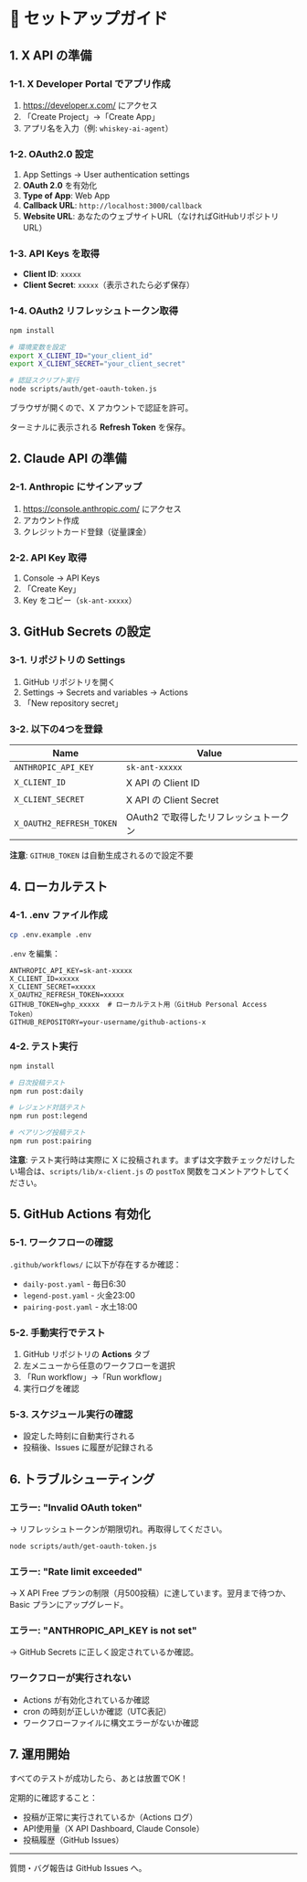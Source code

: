 # 🔧 セットアップガイド

## 1. X API の準備

### 1-1. X Developer Portal でアプリ作成

1. https://developer.x.com/ にアクセス
2. 「Create Project」→「Create App」
3. アプリ名を入力（例: `whiskey-ai-agent`）

### 1-2. OAuth2.0 設定

1. App Settings → User authentication settings
2. **OAuth 2.0** を有効化
3. **Type of App**: Web App
4. **Callback URL**: `http://localhost:3000/callback`
5. **Website URL**: あなたのウェブサイトURL（なければGitHubリポジトリURL）

### 1-3. API Keys を取得

- **Client ID**: `xxxxx`
- **Client Secret**: `xxxxx`（表示されたら必ず保存）

### 1-4. OAuth2 リフレッシュトークン取得

```bash
npm install

# 環境変数を設定
export X_CLIENT_ID="your_client_id"
export X_CLIENT_SECRET="your_client_secret"

# 認証スクリプト実行
node scripts/auth/get-oauth-token.js
```

ブラウザが開くので、X アカウントで認証を許可。

ターミナルに表示される **Refresh Token** を保存。

## 2. Claude API の準備

### 2-1. Anthropic にサインアップ

1. https://console.anthropic.com/ にアクセス
2. アカウント作成
3. クレジットカード登録（従量課金）

### 2-2. API Key 取得

1. Console → API Keys
2. 「Create Key」
3. Key をコピー（`sk-ant-xxxxx`）

## 3. GitHub Secrets の設定

### 3-1. リポジトリの Settings

1. GitHub リポジトリを開く
2. Settings → Secrets and variables → Actions
3. 「New repository secret」

### 3-2. 以下の4つを登録

| Name | Value |
|------|-------|
| `ANTHROPIC_API_KEY` | `sk-ant-xxxxx` |
| `X_CLIENT_ID` | X API の Client ID |
| `X_CLIENT_SECRET` | X API の Client Secret |
| `X_OAUTH2_REFRESH_TOKEN` | OAuth2 で取得したリフレッシュトークン |

**注意**: `GITHUB_TOKEN` は自動生成されるので設定不要

## 4. ローカルテスト

### 4-1. .env ファイル作成

```bash
cp .env.example .env
```

`.env` を編集：

```env
ANTHROPIC_API_KEY=sk-ant-xxxxx
X_CLIENT_ID=xxxxx
X_CLIENT_SECRET=xxxxx
X_OAUTH2_REFRESH_TOKEN=xxxxx
GITHUB_TOKEN=ghp_xxxxx  # ローカルテスト用（GitHub Personal Access Token）
GITHUB_REPOSITORY=your-username/github-actions-x
```

### 4-2. テスト実行

```bash
npm install

# 日次投稿テスト
npm run post:daily

# レジェンド対話テスト
npm run post:legend

# ペアリング投稿テスト
npm run post:pairing
```

**注意**: テスト実行時は実際に X に投稿されます。まずは文字数チェックだけしたい場合は、`scripts/lib/x-client.js` の `postToX` 関数をコメントアウトしてください。

## 5. GitHub Actions 有効化

### 5-1. ワークフローの確認

`.github/workflows/` に以下が存在するか確認：

- `daily-post.yaml` - 毎日6:30
- `legend-post.yaml` - 火金23:00
- `pairing-post.yaml` - 水土18:00

### 5-2. 手動実行でテスト

1. GitHub リポジトリの **Actions** タブ
2. 左メニューから任意のワークフローを選択
3. 「Run workflow」→「Run workflow」
4. 実行ログを確認

### 5-3. スケジュール実行の確認

- 設定した時刻に自動実行される
- 投稿後、Issues に履歴が記録される

## 6. トラブルシューティング

### エラー: "Invalid OAuth token"

→ リフレッシュトークンが期限切れ。再取得してください。

```bash
node scripts/auth/get-oauth-token.js
```

### エラー: "Rate limit exceeded"

→ X API Free プランの制限（月500投稿）に達しています。翌月まで待つか、Basic プランにアップグレード。

### エラー: "ANTHROPIC_API_KEY is not set"

→ GitHub Secrets に正しく設定されているか確認。

### ワークフローが実行されない

- Actions が有効化されているか確認
- cron の時刻が正しいか確認（UTC表記）
- ワークフローファイルに構文エラーがないか確認

## 7. 運用開始

すべてのテストが成功したら、あとは放置でOK！

定期的に確認すること：
- 投稿が正常に実行されているか（Actions ログ）
- API使用量（X API Dashboard, Claude Console）
- 投稿履歴（GitHub Issues）

---

質問・バグ報告は GitHub Issues へ。
